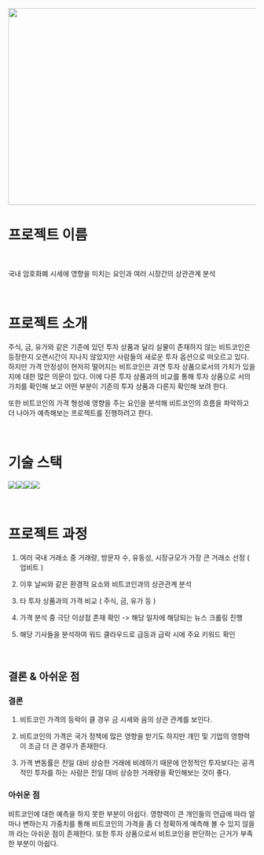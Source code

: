 <img width = 800 height = 400  src = "![image](https://github.com/user-attachments/assets/0910470d-4931-4eac-a9c6-896ec9c2c711)">

# **프로젝트 이름**

<p align="center">
  <br>
  
   국내 암호화폐 시세에 영향을 미치는 요인과 여러 시장간의 상관관계 분석
  
  <br>
</p>




# 프로젝트 소개

<p align="justify">

  주식, 금, 유가와 같은 기존에 있던 투자 상품과 달리 실물이 존재하지 않는 비트코인은 등장한지 오랜시간이 지나지 않았지만 사람들의 새로운 투자 옵션으로 떠오르고 있다. 하지만 가격 안정성이 현저히 떨어지는 비트코인은 과연 투자 상품으로서의 가치가 있을지에 대한 많은 의문이 있다. 이에 다른 투자 상품과의 비교를 통해 투자 상품으로 서의 가치를 확인해 보고 어떤 부분이 기존의 투자 상품과 다른지 확인해 보려 한다.

  또한 비트코인의 가격 형성에 영향을 주는 요인을 분석해 비트코인의 흐름을 파악하고 더 나아가 예측해보는 프로젝트를 진행하려고 한다. 

</p>

<p align="center">
  
</p>

<br>

# 기술 스택
<img src="https://img.shields.io/badge/python-3776AB?style=for-the-badge&logo=python&logoColor=white"><img src = "https://img.shields.io/badge/Matplotlib-%23ffffff.svg?style=for-the-badge&logo=Matplotlib&logoColor=black"><img src = "https://img.shields.io/badge/pandas-%23150458.svg?style=for-the-badge&logo=pandas&logoColor=white"><img src = "https://img.shields.io/badge/jupyter-%23FA0F00.svg?style=for-the-badge&logo=jupyter&logoColor=white">



<br>

# 프로젝트 과정

1. 여러 국내 거래소 중 거래량, 방문자 수, 유동성, 시장규모가 가장 큰 거래소 선정 ( 업비트 )

2. 이후 날씨와 같은 환경적 요소와 비트코인과의 상관관계 분석

3. 타 투자 상품과의 가격 비교 ( 주식, 금, 유가 등 )
   
4. 가격 분석 중 극단 이상점 존재 확인 -> 해당 일자에 해당되는 뉴스 크롤링 진행

5. 해당 기사들을 분석하여 워드 클라우드로 급등과 급락 시에 주요 키워드 확인




   
<br>

## 결론 & 아쉬운 점

<p align="justify">

  ### 결론
  
1. 비트코인 가격의 등락이 클 경우 금 시세와 음의 상관 관계를 보인다.
   
2. 비트코인의 가격은 국가 정책에 많은 영향을 받기도 하지만 개인 및 기업의 영향력이 조금 더 큰 경우가 존재한다.
    
3. 가격 변동률은 전일 대비 상승한 거래에 비례하기 때문에 안정적인 투자보다는 공격적인 투자를 하는 사람은 전일 대비 상승한 거래량을 확인해보는 것이 좋다.

  ### 아쉬운 점
비트코인에 대한 예측을 하지 못한 부분이 아쉽다. 영향력이 큰 개인들의 언급에 따라 얼마나 변하는지 가중치를 통해 비트코인의 가격을 좀 더 정확하게 예측해 볼 수 있지 않을까 라는 아쉬운 점이 존재한다. 
또한 투자 상품으로서 비트코인을 판단하는 근거가 부족한 부분이 아쉽다. 
</p>

<br>
